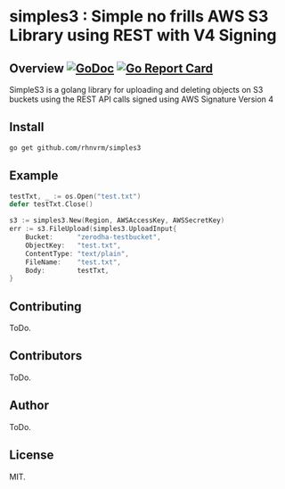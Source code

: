 # simples3 : Simple no frills AWS S3 Library using REST with V4 Signing

## Overview [![GoDoc](https://godoc.org/github.com/rhnvrm/simples3?status.svg)](https://godoc.org/github.com/rhnvrm/simples3) [![Go Report Card](https://goreportcard.com/badge/github.com/rhnvrm/simples3)](https://goreportcard.com/report/github.com/rhnvrm/simples3)

SimpleS3 is a golang library for uploading and deleting objects on S3 buckets using the REST API calls signed using AWS Signature Version 4

## Install

```sh
go get github.com/rhnvrm/simples3
```

## Example

```go
testTxt, _ := os.Open("test.txt")
defer testTxt.Close()

s3 := simples3.New(Region, AWSAccessKey, AWSSecretKey)
err := s3.FileUpload(simples3.UploadInput{
    Bucket:      "zerodha-testbucket",
    ObjectKey:   "test.txt",
    ContentType: "text/plain",
    FileName:    "test.txt",
    Body:        testTxt,
}
```

## Contributing

ToDo.

## Contributors

ToDo.

## Author

ToDo.

## License

MIT.